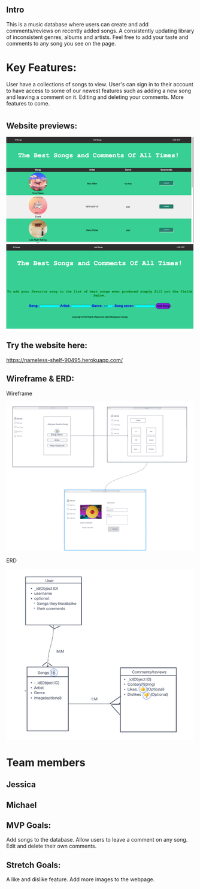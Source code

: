 ## Intro
This is a music database where users can create and add comments/reviews on recently added songs. 
A consistently updating library of inconsistent genres, albums and artists. Feel free to add your taste and comments to any song you see on the page. 

# Key Features:
User have a collections of songs to view. User's can sign in to their account to have access to some of our newest features such as adding a new song and leaving a comment on it. Editing and deleting your comments. More features to come.
#

## Website previews:

<img src ="imgs/all_songs_page-1st_720.png" width="500px">

<img src="imgs/add_song_page-2nd_720.png" width="500px">


## Try the website here:

https://nameless-shelf-90495.herokuapp.com/

## Wireframe & ERD: 

Wireframe

<img src="imgs/wireframe.png" width="500px">

ERD

<img src="imgs/ERD.png" width="500px">

# Team members
## Jessica
## Michael


## MVP Goals:
Add songs to the database. Allow users to leave a comment on any song. Edit and delete their own comments.

## Stretch Goals:
A like and dislike feature. Add more images to the webpage.
